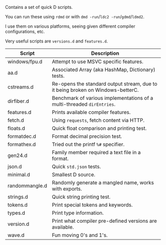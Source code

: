 Contains a set of quick D scripts.

You can run these using `rdmd` or with `dmd -run`/`ldc2 -run`/`gdmd`/`ldmd2`.

I use them on various platforms, seeing given different compiler configurations, etc.

Very useful scripts are `versions.d` and `features.d`.

| Script | Description |
|---|---|
| windows/fpu.d | Attempt to use MSVC specific features. |
| aa.d | Associated Array (aka HashMap, Dictionary) tests. |
| cstreams.d | Re-opens the standard output stream, due to it being broken on Windows-betterC. |
| dirfiber.d | Benchmark of various implementations of a multi-threaded `dirEntries`. |
| features.d | Prints available compiler features. |
| fetch.d | Using `requests`, fetch content via HTTP. |
| floats.d | Quick float comparison and printing test. |
| formatdec.d | Format decimal precision test. |
| formathex.d | Tried out the printf `%#` specifier. |
| gen24.d | Family member required a text file in a format. |
| json.d | Quick `std.json` tests. |
| minimal.d | Smallest D source. |
| randommangle.d | Randomly generate a mangled name, works with exports. |
| strings.d | Quick string printing test. |
| tokens.d | Print special tokens and keywords. |
| types.d | Print type information. |
| version.d | Print what compiler pre-defined versions are available. |
| wave.d | Fun moving 0's and 1's. |